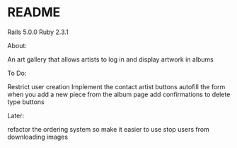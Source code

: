 # README

Rails 5.0.0
Ruby 2.3.1

About:

An art gallery that allows artists to log in and display artwork in albums



To Do:

Restrict user creation
Implement the contact artist buttons
autofill the form when you add a new piece from the album page
add confirmations to delete type buttons


Later:

refactor the ordering system so make it easier to use
stop users from downloading images
